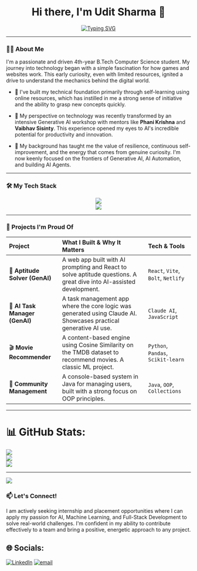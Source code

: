 <div align="center">
<h1>Hi there, I'm Udit Sharma 👋</h1>
</div>

<div align="center">
  <a href="https://git.io/typing-svg">
    <img src="https://readme-typing-svg.demolab.com?font=Fira+Code&weight=600&size=25&pause=1000&color=F7971E&center=true&vCenter=true&width=650&lines=Always+learning,+building+with+purpose.;Exploring+technology+with+endless+curiosity.;Transforming+ideas+into+impactful+code.;Driven+by+curiosity+and+innovation.;Coding,+learning,+growing+every+day." alt="Typing SVG" />
  </a>
</div>


---
### 👨‍💻 About Me

I'm a passionate and driven 4th-year B.Tech Computer Science student. My journey into technology began with a simple fascination for how games and websites work. This early curiosity, even with limited resources, ignited a drive to understand the mechanics behind the digital world.

- 🔭 I've built my technical foundation primarily through self-learning using online resources, which has instilled in me a strong sense of initiative and the ability to grasp new concepts quickly.

- 🚀 My perspective on technology was recently transformed by an intensive Generative AI workshop with mentors like **Phani Krishna** and **Vaibhav Sisinty**. This experience opened my eyes to AI's incredible potential for productivity and innovation.

- 🌱 My background has taught me the value of resilience, continuous self-improvement, and the energy that comes from genuine curiosity. I'm now keenly focused on the frontiers of Generative AI, AI Automation, and building AI Agents.



---

### 🛠️ My Tech Stack
<p align="center">
  <a href="https://skillicons.dev">
    <img src="https://skillicons.dev/icons?i=cpp,css,js,java,html,python,netlify,express,nextjs,nodejs" /><br>
    <img src="https://skillicons.dev/icons?i=react,tailwind,vite,mongodb,mysql,sklearn,git,github" />
  </a>
</p>

---

### 🚀 Projects I'm Proud Of

| Project | What I Built & Why It Matters | Tech & Tools |
| :--- | :--- | :--- |
| 🤖 **Aptitude Solver (GenAI)** | A web app built with AI prompting and React to solve aptitude questions. A great dive into AI-assisted development. | `React`, `Vite`, `Bolt`, `Netlify` |
| 🤖 **AI Task Manager (GenAI)** | A task management app where the core logic was generated using Claude AI. Showcases practical generative AI use. | `Claude AI`, `JavaScript` |
| 🎬 **Movie Recommender** | A content-based engine using Cosine Similarity on the TMDB dataset to recommend movies. A classic ML project. | `Python`, `Pandas`, `Scikit-learn` |
| 👥 **Community Management** | A console-based system in Java for managing users, built with a strong focus on OOP principles. | `Java`, `OOP`, `Collections` |

---


# 📊 GitHub Stats:
![](https://github-readme-stats.vercel.app/api?username=UditSharma97&theme=ambient_gradient&hide_border=true&include_all_commits=false&count_private=false)<br/>
![](https://nirzak-streak-stats.vercel.app/?user=UditSharma97&theme=ambient_gradient&hide_border=true)<br/>
![](https://github-readme-stats.vercel.app/api/top-langs/?username=UditSharma97&theme=ambient_gradient&hide_border=true&include_all_commits=false&count_private=false&layout=compact)

---
[![](https://visitcount.itsvg.in/api?id=UditSharma97&icon=0&color=0)](https://visitcount.itsvg.in)

<!-- Proudly created with GPRM ( https://gprm.itsvg.in ) -->


### 📫 Let's Connect!

I am actively seeking internship and placement opportunities where I can apply my passion for AI, Machine Learning, and Full-Stack Development to solve real-world challenges. I'm confident in my ability to contribute effectively to a team and bring a positive, energetic approach to any project.

## 🌐 Socials:
[![LinkedIn](https://img.shields.io/badge/LinkedIn-%230077B5.svg?logo=linkedin&logoColor=white)](https://linkedin.com/in/https://www.linkedin.com/in/udit-sharma-029879294/) [![email](https://img.shields.io/badge/Email-D14836?logo=gmail&logoColor=white)](mailto:sharma2004udit@gmail.com) 

